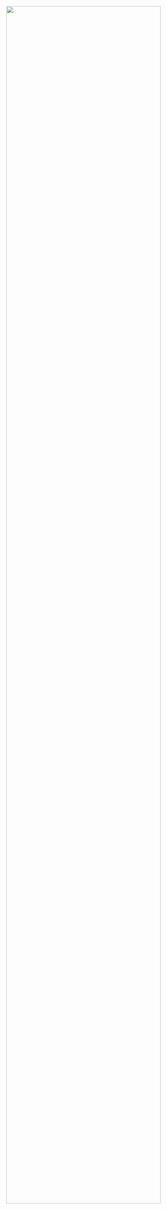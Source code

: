 <img src="https://user-images.githubusercontent.com/83600207/148941481-b9cce740-f676-452c-95cb-34f83f6981bb.png" width="90%"></img> 
